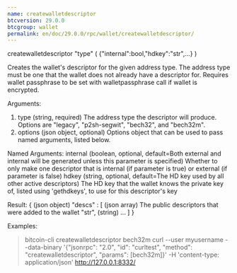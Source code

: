 ```yaml
---
name: createwalletdescriptor
btcversion: 29.0.0
btcgroup: wallet
permalink: en/doc/29.0.0/rpc/wallet/createwalletdescriptor/
---
```


createwalletdescriptor "type" ( {"internal":bool,"hdkey":"str",...} )

Creates the wallet's descriptor for the given address type. The address type must be one that the wallet does not already have a descriptor for.
Requires wallet passphrase to be set with walletpassphrase call if wallet is encrypted.

Arguments:
1. type       (string, required) The address type the descriptor will produce. Options are "legacy", "p2sh-segwit", "bech32", and "bech32m".
2. options    (json object, optional) Options object that can be used to pass named arguments, listed below.

Named Arguments:
internal    (boolean, optional, default=Both external and internal will be generated unless this parameter is specified) Whether to only make one descriptor that is internal (if parameter is true) or external (if parameter is false)
hdkey       (string, optional, default=The HD key used by all other active descriptors) The HD key that the wallet knows the private key of, listed using 'gethdkeys', to use for this descriptor's key

Result:
{                (json object)
  "descs" : [    (json array) The public descriptors that were added to the wallet
    "str",       (string)
    ...
  ]
}

Examples:
> bitcoin-cli createwalletdescriptor bech32m
> curl --user myusername --data-binary '{"jsonrpc": "2.0", "id": "curltest", "method": "createwalletdescriptor", "params": [bech32m]}' -H 'content-type: application/json' http://127.0.0.1:8332/


